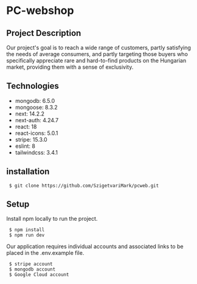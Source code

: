 # PC-webshop

## Project Description

Our project's goal is to reach a wide range of customers, partly satisfying the needs of average consumers, and partly targeting those buyers who specifically appreciate rare and hard-to-find products on the Hungarian market, providing them with a sense of exclusivity.

## Technologies

- mongodb: 6.5.0
- mongoose: 8.3.2
- next: 14.2.2
- next-auth: 4.24.7
- react: 18
- react-icons: 5.0.1
- stripe: 15.3.0
- eslint: 8
- tailwindcss: 3.4.1

## installation

```
 $ git clone https://github.com/SzigetvariMark/pcweb.git
```

## Setup

Install npm locally to run the project.

```
 $ npm install
 $ npm run dev
```

Our application requires individual accounts and associated links to be placed in the .env.example file.

```
 $ stripe account
 $ mongodb account
 $ Google Cloud account
```
